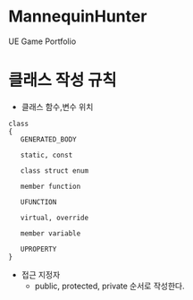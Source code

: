 # MannequinHunter
UE Game Portfolio


# 클래스 작성 규칙

- 클래스 함수,변수 위치

```
class
{
   GENERATED_BODY

   static, const

   class struct enum

   member function

   UFUNCTION

   virtual, override

   member variable

   UPROPERTY
}
```
- 접근 지정자
  - public, protected, private 순서로 작성한다. 
 
